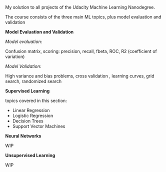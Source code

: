 My solution to all projects of the Udacity Machine Learning Nanodegree.

The course consists of the three main ML topics, plus model evaluation and validation

**Model Evaluation and Validation**

 *Model evaluation:*
 
 Confusion matrix, scoring: precision, recall, fbeta, ROC, R2 (coefficient of variation)
 
 *Model Validation:*
 
 High variance and bias problems, cross validation , learning curves, grid search, randomized search
 
**Supervised Learning**

topics covered in this section:
  * Linear Regression
  * Logistic Regression
  * Decision Trees
  * Support Vector Machines

**Neural Networks**

WIP

**Unsupervised Learning**

WIP
